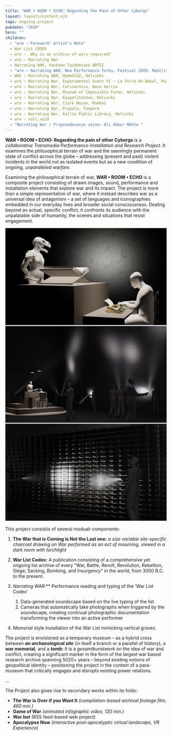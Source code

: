 ```yaml
---
title: "WAR • ROOM • ECHO: Regarding the Pain of Other Cyborgs"
layout: layouts/content.njk
tags: ongoing project
pubdate: "2019"
hero: ""
children:
  - "wre ~ Foreword: Artist's Note"
  - War List CODEX
  - wre ~  Why is an archive of wars required?
  - wre ~ Narrating War
  - Narrating WAR, Vantaan Taidemuseo ARTSI
  - "wre ~ Narrating WAR, New Performance Turku, Festival 2020: Mobilities"
  - WRE ~ Narrating WAR, Mymmälä2, Helsinki
  - wre ~ Narrating War, Experimental Event VI – La Torre de Babel, Pori
  - wre ~ Narrating War, Carinarnica, Nova Gorcia
  - wre ~ Narrating War, Museum of Impossible Forms, Helsinki
  - wre ~ Narrating War, Kaapelitehdas, Helsinki
  - wre ~ Narrating War, Clark House, Mumbai
  - wre ~ Narrating War, Pispala, Tampere
  - wre ~ Narrating War, Kallio Public Library, Helsinki
  - wre ~ null.void
  - "Narrating War / Pripovedovanje vojne: Ali Akbar Mehta "
---
```

**WAR • ROOM • ECHO: Regarding the pain of other Cyborgs** is a *collaborative Transmedia Performance-Installation and Research Project*. It examines the philosophical terrain of war and the seemingly permanent state of conflict across the globe – addressing (present and past) violent incidents in the world not as isolated events but as a new condition of *ongoing, unparalleled warfare*.

Examining the philosophical terrain of war, **WAR • ROOM • ECHO** is a composite project consisting of drawn images, sound, performance and installation elements that explore war and its impact. The project is more than a simple representation of war, where it instead describes war as a universal idea of antagonism – a set of languages and iconographies embedded in our everyday lives and broader social consciousness. Dealing beyond an actual, specific conflict, it confronts its audience with the unpalatable side of humanity, the scenes and situations that resist engagement.

![3D rendered visualisation, Performance of Narrating WAR, ‘WAR • ROOM • ECHO – Regarding the Pain of Other Cyborgs'](/static/img/ali-akbar-mehta_simulated-view-of-performance_wre-proposal.jpg)
![3D rendered visualisation, The installation is conceived to be in a 'dark room' and viewed through torchlight, ‘WAR • ROOM • ECHO – Regarding the Pain of Other Cyborgs'](/static/img/ali-akbar-mehta_simulated-view-of-installation_wre-proposal.jpg)
![3D rendered visualisation, The installation partly comprises of a memorial wall mimicking vertical graves, ‘WAR • ROOM • ECHO – Regarding the Pain of Other Cyborgs'](/static/img/ali-akbar-mehta_simulated-view-of-memorial-wall_wre-proposal.jpg)

This project consistis of several modualr components:

1. **The War that is Coming is Not the Last one:**  *a size variable site-specific charcoal drawing on War performed as an act of mourning, viewed in a dark room with torchlight* 
2. **War List Codex:** A publication consisting of a comprehensive yet ongoing list archive of every "War, Battle, Revolt, Revolution, Rebellion, Siege, Sacking, Bombing, and Insurgency" in the world, from 3000 B.C. to the present.
3. **Narrating WAR*:*** Performance reading and typing of the 'War List Codex' 

   1. Data-generated soundscape based on the live typing of the list
   2. Cameras that automatically take photographs when triggered by the soundscape, creating continual photographic documentation transforming the viewer into an active performer 
4. Memorial style installation of the War List mimicking vertical graves.

The project is envisioned as a temporary museum – as a hybrid cross between ***an archaeological site*** (in itself a branch or a parallel of history), a **war memorial**, and a ***tomb:*** It is a *gesamtkunstwerk* on the idea of war and conflict, creating a significant marker in the form of the largest war based research archive spanning 5020+ years – beyond existing notions of geopolitical identity – positioning the project in the context of a para-museum that critically engages and disrupts existing power relations.

...

The Project also gives rise to secondary works within its folds:

* **The War is Over if you Want It** *(compilation-based archival footage film, 480 min.)*
* **Game of War** *(animated infographic video, 120 min.)*
* **War.bot** (RSS feed-based web project)
* **Apocalypse Now** *(interactive post-apocalyptic virtual landscape, VR Experience)*